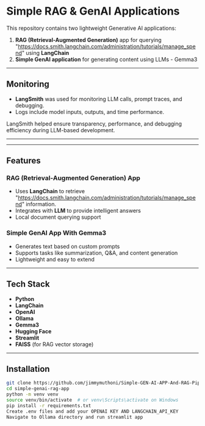# Simple RAG & GenAI Applications

This repository contains two lightweight Generative AI applications:

1. **RAG (Retrieval-Augmented Generation)** app for querying "https://docs.smith.langchain.com/administration/tutorials/manage_spend" using **LangChain**
2. **Simple GenAI application** for generating content using LLMs - Gemma3

---

## Monitoring

- **LangSmith** was used for monitoring LLM calls, prompt traces, and debugging.
- Logs include model inputs, outputs, and time performance.

LangSmith helped ensure transparency, performance, and debugging efficiency during LLM-based development.

---
---

## Features

### RAG (Retrieval-Augmented Generation) App
- Uses **LangChain** to retrieve "https://docs.smith.langchain.com/administration/tutorials/manage_spend" information.
- Integrates with **LLM** to provide intelligent answers
- Local document querying support

### Simple GenAI App With Gemma3
- Generates text based on custom prompts
- Supports tasks like summarization, Q&A, and content generation
- Lightweight and easy to extend

---

## Tech Stack

- **Python**
- **LangChain**
- **OpenAI**
- **Ollama**
- **Gemma3**
- **Hugging Face**
- **Streamlit**
- **FAISS** (for RAG vector storage)

---

## Installation

```bash
git clone https://github.com/jimmymuthoni/Simple-GEN-AI-APP-And-RAG-Pipeline
cd simple-genai-rag-app
python -m venv venv
source venv/bin/activate  # or venv\Scripts\activate on Windows
pip install -r requirements.txt
Create .env files and add your OPENAI KEY AND LANGCHAIN_API_KEY
Navigate to Ollama directory and run streamlit app
